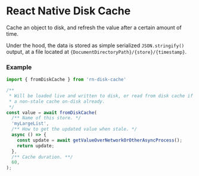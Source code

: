 # React Native Disk Cache
Cache an object to disk, and refresh the value after a certain amount of time.

Under the hood, the data is stored as simple serialized `JSON.stringify()`
output, at a file located at `{DocumentDirectoryPath}/{store}/{timestamp}`.

### Example
```ts
import { fromDiskCache } from 'rn-disk-cache'

/**
 * Will be loaded live and written to disk, or read from disk cache if there is
 * a non-stale cache on-disk already.
 */
const value = await fromDiskCache(
  /** Name of this store. */
  'myLargeList',
  /** How to get the updated value when stale. */
  async () => {
    const update = await getValueOverNetworkOrOtherAsyncProcess();
    return update;
  },
  /** Cache duration. **/
  60,
);
```